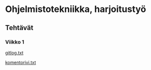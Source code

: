# Ohjelmistotekniikka, harjoitustyö

## Tehtävät

### Viikko 1

[gitlog.txt](https://github.com/Salm1ac/ot-harjoitustyo/blob/master/laskarit/viikko1/gitlog.txt)

[komentorivi.txt](https://github.com/Salm1ac/ot-harjoitustyo/blob/master/laskarit/viikko1/komentorivi.txt)
